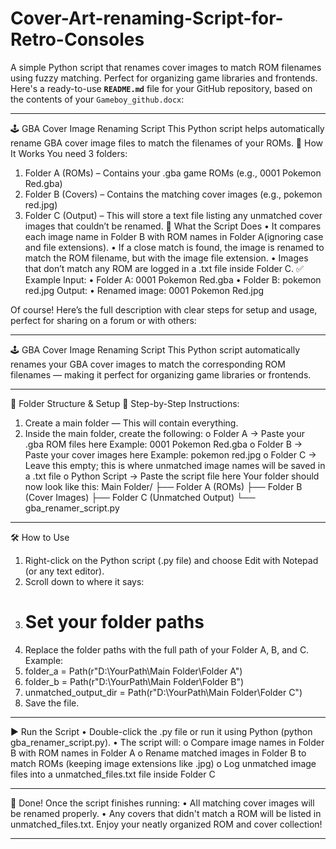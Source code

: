 # Cover-Art-renaming-Script-for-Retro-Consoles
A simple Python script that renames  cover images to match ROM filenames using fuzzy matching. Perfect for organizing game libraries and frontends.
Here's a ready-to-use **`README.md`** file for your GitHub repository, based on the contents of your `Gameboy_github.docx`:

---

🕹️ GBA Cover Image Renaming Script
This Python script helps automatically rename GBA cover image files to match the filenames of your ROMs.
📁 How It Works
You need 3 folders:
1.	Folder A (ROMs) – Contains your .gba game ROMs (e.g., 0001 Pokemon Red.gba)
2.	Folder B (Covers) – Contains the matching cover images (e.g., pokemon red.jpg)
3.	Folder C  (Output) – This will store a text file listing any unmatched cover images that couldn’t be renamed.
🔁 What the Script Does
•	It compares each image name in Folder B with ROM names in Folder A(ignoring case and file extensions).
•	If a close match is found, the image is renamed to match the ROM filename, but with the image file extension.
•	Images that don’t match any ROM are logged in a .txt file inside Folder C.
✅ Example
Input:
•	Folder A: 0001 Pokemon Red.gba
•	Folder B: pokemon red.jpg
Output:
•	Renamed image: 0001 Pokemon Red.jpg

Of course! Here’s the full description with clear steps for setup and usage, perfect for sharing on a forum or with others:
________________________________________
🕹️ GBA Cover Image Renaming Script
This Python script automatically renames your GBA cover images to match the corresponding ROM filenames — making it perfect for organizing game libraries or frontends.
________________________________________
📁 Folder Structure & Setup
🔧 Step-by-Step Instructions:
1.	Create a main folder — This will contain everything.
2.	Inside the main folder, create the following:
o	Folder A → Paste your .gba ROM files here
Example: 0001 Pokemon Red.gba
o	Folder B → Paste your cover images here
Example: pokemon red.jpg
o	Folder C → Leave this empty; this is where unmatched image names will be saved in a .txt file
o	Python Script → Paste the script file here
Your folder should now look like this:
Main Folder/
├── Folder A (ROMs)
├── Folder B (Cover Images)
├── Folder C (Unmatched Output)
└── gba_renamer_script.py
________________________________________
🛠️ How to Use
1.	Right-click on the Python script (.py file) and choose Edit with Notepad (or any text editor).
2.	Scroll down to where it says:
3.	# Set your folder paths
4.	Replace the folder paths with the full path of your Folder A, B, and C. Example:
5.	folder_a = Path(r"D:\YourPath\Main Folder\Folder A")
6.	folder_b = Path(r"D:\YourPath\Main Folder\Folder B")
7.	unmatched_output_dir = Path(r"D:\YourPath\Main Folder\Folder C")
8.	Save the file.
________________________________________
▶️ Run the Script
•	Double-click the .py file or run it using Python (python gba_renamer_script.py).
•	The script will:
o	Compare image names in Folder B with ROM names in Folder A
o	Rename matched images in Folder B to match ROMs (keeping image extensions like .jpg)
o	Log unmatched image files into a unmatched_files.txt file inside Folder C
________________________________________
🎉 Done!
Once the script finishes running:
•	All matching cover images will be renamed properly.
•	Any covers that didn't match a ROM will be listed in unmatched_files.txt.
Enjoy your neatly organized ROM and cover collection!
________________________________________




